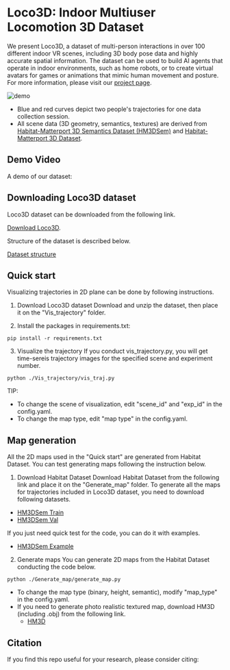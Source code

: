 # Loco3D: Indoor Multiuser Locomotion 3D Dataset

We present Loco3D, a dataset of multi-person interactions in over 100 different indoor VR scenes, including 3D body pose data and highly accurate spatial information. The dataset can be used to build AI agents that operate in indoor environments, such as home robots, or to create virtual avatars for games or animations that mimic human movement and posture. 
For more information, please visit our [project page](https://sites.google.com/loco3d/).

 ![demo](./assets/scenes_in_loco3d_v3.png)

 - Blue and red curves depict two people's trajectories for one data collection session.
 - All scene data (3D geometry, semantics, textures) are derived from [Habitat-Matterport 3D Semantics Dataset (HM3DSem)](https://aihabitat.org/datasets/hm3d-semantics/) and [Habitat-Matterport 3D Dataset](https://aihabitat.org/datasets/hm3d/).

## Demo Video

A demo of our dataset:

## Downloading Loco3D dataset
Loco3D dataset can be downloaded from the following link.

[Download Loco3D](https://drive.google.com/drive/folders/1ag4C1sx1D71PVoOQrtzzHmDmh9MXBHv-?usp=sharing).

Structure of the dataset is described below.

[Dataset structure](./dataset_structure/README.md)

## Quick start
Visualizing trajectories in 2D plane can be done by following instructions.

1. Download Loco3D dataset
   Download and unzip the dataset, then place it on the "Vis_trajectory" folder.
   
2. Install the packages in requirements.txt:
```
pip install -r requirements.txt
```
3. Visualize the trajectory
   If you conduct vis_trajectory.py, you will get time-sereis trajectory images for the specified scene and experiment number.
```
python ./Vis_trajectory/vis_traj.py
```
TIP: 
- To change the scene of visualization, edit "scene_id" and "exp_id" in the config.yaml.
- To change the map type, edit "map type" in the config.yaml. 

## Map generation
All the 2D maps used in the "Quick start" are generated from Habitat Dataset.
You can test generating maps following the instruction below.

1. Download Habitat Dataset
Download Habitat Dataset from the following link and place it on the "Generate_map" folder.
To generate all the maps for trajectories included in Loco3D dataset, you need to download following datasets.
- [HM3DSem Train](https://api.matterport.com/resources/habitat/hm3d-train-semantic-annots-v0.2.tar)
- [HM3DSem Val](https://api.matterport.com/resources/habitat/hm3d-val-semantic-annots-v0.2.tar)

If you just need quick test for the code, you can do it with examples.
- [HM3DSem Example](https://github.com/matterport/habitat-matterport-3dresearch/blob/main/example/hm3d-example-semantic-annots-v0.2.tar)

2. Generate maps
  You can generate 2D maps from the Habitat Dataset conducting the code below.
```
python ./Generate_map/generate_map.py
```
- To change the map type (binary, height, semantic), modify "map_type" in the config.yaml.
- If you need to generate photo realistic textured map, download HM3D (including .obj) from the following link.
  - [HM3D](https://matterport.com/partners/facebook)

## Citation
If you find this repo useful for your research, please consider citing:

